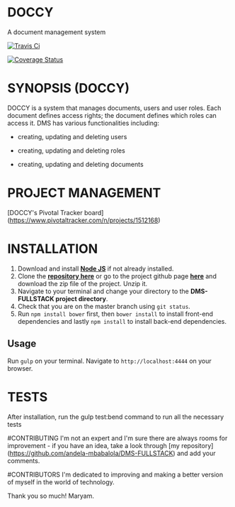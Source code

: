 # DOCCY
A document management system

[![Travis Ci](https://img.shields.io/travis/andela-mbabalola/DMS-FULLSTACK.svg)](https://travis-ci.org/andela-mbabalola/DMS-FULLSTACK)

[![Coverage Status](https://coveralls.io/repos/andela-mbabalola/DMS-FULLSTACK/badge.svg?branch=master&service=github)](https://coveralls.io/github/andela-mbabalola/DMS-FULLSTACK?branch=master)

# SYNOPSIS (DOCCY)
DOCCY is a system that manages documents, users and user roles. Each document defines access rights; the document defines which roles can access it. DMS has various functionalities including:

- creating, updating and deleting users

- creating, updating and deleting roles

- creating, updating and deleting documents

# PROJECT MANAGEMENT
[DOCCY's Pivotal Tracker board] (https://www.pivotaltracker.com/n/projects/1512168)

# INSTALLATION
1. Download and install [**Node JS**](https://nodejs.org/en/) if not already installed.
2. Clone the [**repository here**](https://github.com/andela-mbabalola/DMS-FULLSTACK.git) or go to the project github page [**here**](https://github.com/andela-mbabalola/DMS-FULLSTACK) and download the zip file of the project. Unzip it.
3. Navigate to your terminal and change your directory to the **DMS-FULLSTACK project directory**.
4. Check that you are on the master branch using `git status`.
5. Run `npm install bower` first, then `bower install` to install front-end dependencies and lastly `npm install` to install back-end dependencies.

## Usage
Run `gulp` on your terminal.
Navigate to `http://localhost:4444` on your browser.

# TESTS
After installation, run the gulp test:bend command to run all the necessary tests

#CONTRIBUTING
I'm not an expert and I'm sure there are always rooms for improvement - if you have an idea, take a look through [my repository] (https://github.com/andela-mbabalola/DMS-FULLSTACK) and add your comments.

#CONTRIBUTORS
I'm dedicated to improving and making a better version of myself in the world of technology.

Thank you so much!
Maryam.

